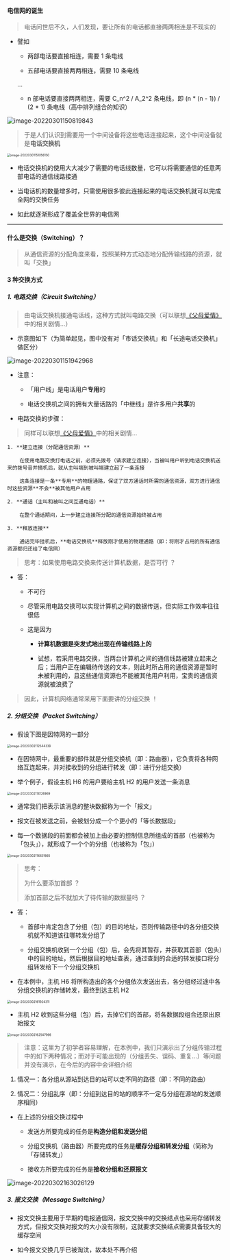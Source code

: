#### 电信网的诞生

> 电话问世后不久，人们发现，要让所有的电话都直接两两相连是不现实的

- 譬如

	- 两部电话要直接相连，需要 1 条电线

	- 五部电话要直接两两相连，需要 10 条电线

	...

	- n 部电话要直接两两相连，需要 C_n^2 / A_2^2 条电线，即 (n * (n - 1)) / (2 * 1) 条电线（高中排列组合的知识）

![image-20220301150819843](https://gitee.com/pj-l/imgs-1/raw/master/image-20220301150819843.png)

> 于是人们认识到需要用一个中间设备将这些电话连接起来，这个中间设备就是**电话交换机**

<img src="https://gitee.com/pj-l/imgs-1/raw/master/image-20220301151056150.png" alt="image-20220301151056150" style="zoom: 50%;" />

- 电话交换机的使用大大减少了需要的电话线数量，它可以将需要通信的任意两部电话的通信线路接通

- 当电话机的数量增多时，只需使用很多彼此连接起来的电话交换机就可以完成全网的交换任务

- 如此就逐渐形成了覆盖全世界的电信网

---

#### 什么是交换（Switching）？

> 从通信资源的分配角度来看，按照某种方式动态地分配传输线路的资源，就叫「交换」

#### 3 种交换方式

##### 1. 电路交换（Circuit Switching）

> 由电话交换机接通电话线，这种方式就叫电路交换（可以联想[《父母爱情》](https://baike.baidu.com/item/%E7%88%B6%E6%AF%8D%E7%88%B1%E6%83%85/5771501)中的相关剧情...）

- 示意图如下（为简单起见，图中没有对「市话交换机」和「长途电话交换机」做区分）

![image-20220301151942968](https://gitee.com/pj-l/imgs-1/raw/master/image-20220301151942968.png)

- 注意：

	- 「用户线」是电话用户**专用**的

	- 电话交换机之间的拥有大量话路的「中继线」是许多用户**共享**的

- 电路交换的步骤：

> 同样可以联想[《父母爱情》](https://baike.baidu.com/item/%E7%88%B6%E6%AF%8D%E7%88%B1%E6%83%85/5771501)中的相关剧情...
	
	1. **建立连接（分配通信资源）**
		
		在使用电路交换打电话之前，必须先拨号（请求建立连接），当被叫用户听到电话交换机送来的拨号音并摘机后，就从主叫端到被叫端建立起了一条连接
		
		这条连接是一条**专用**的物理通路，保证了双方通话时所需的通信资源，双方进行通信时这些资源**不会**被其他用户占用

	2. **通话（主叫和被叫之间互通电话）**

		在整个通话期间，上一步建立连接所分配的通信资源始终被占用

	3. **释放连接**
	
		通话完毕挂机后，**电话交换机**释放刚才使用的物理通路（即：将刚才占用的所有通信资源都归还给了电信网）

> 思考：如果使用电路交换来传送计算机数据，是否可行 ？

- 答：

  - 不可行

  - 尽管采用电路交换可以实现计算机之间的数据传送，但实际工作效率往往很低

  - 这是因为

    - **计算机数据是突发式地出现在传输线路上的**

    - 试想，若采用电路交换，当两台计算机之间的通信线路被建立起来之后；当用户正在编辑待传送的文本，则此时所占用的通信资源是暂时未被利用的，且这些通信资源也不能被其他用户利用，宝贵的通信资源就被浪费了

> 因此，计算机网络通常采用下面要讲的分组交换 ！

##### 2. 分组交换（Packet Switching）

- 假设下图是因特网的一部分

<img src="https://gitee.com/pj-l/imgs-1/raw/master/image-20220302112544339.png" alt="image-20220302112544339" style="zoom:50%;" />

- 在因特网中，最重要的部件就是分组交换机（即：路由器），它负责将各种网络互连起来，并对接收到的分组进行转发（即：进行分组交换）

- 举个例子，假设主机 H6 的用户要给主机 H2 的用户发送一条消息

<img src="https://gitee.com/pj-l/imgs-1/raw/master/image-20220302114126969.png" alt="image-20220302114126969" style="zoom: 50%;" />

- 通常我们把表示该消息的整块数据称为一个「报文」

- 报文在被发送之前，会被划分成一个个更小的「等长数据段」

- 每一个数据段的前面都会被加上由必要的控制信息所组成的首部（也被称为「包头」），就形成了一个个的分组（也被称为「包」）

<img src="https://gitee.com/pj-l/imgs-1/raw/master/image-20220302114431665.png" alt="image-20220302114431665" style="zoom: 50%;" />	

> 思考：
> 
> 为什么要添加首部 ？
> 	
> 添加首部之后不就加大了待传输的数据量吗 ？

- 答：

	- 首部中肯定包含了分组（包）的目的地址，否则传输路径中的各分组交换机就不知道该往哪转发分组了

	- 分组交换机收到一个分组（包）后，会先将其暂存，并获取其首部（包头）中的目的地址，然后根据目的地址查表，通过查到的合适的转发接口将分组转发给下一个分组交换机

- 在本例中，主机 H6 将所构造出的各个分组依次发送出去，各分组经过途中各分组交换机的存储转发，最终到达主机 H2

<img src="https://gitee.com/pj-l/imgs-1/raw/master/image-20220302161924311.png" alt="image-20220302161924311" style="zoom: 50%;" />

- 主机 H2 收到这些分组（包）后，去掉它们的首部，将各数据段组合还原出原始报文

<img src="https://gitee.com/pj-l/imgs-1/raw/master/image-20220302162547966.png" alt="image-20220302162547966" style="zoom: 50%;" />

> 注意：这里为了初学者容易理解，在本例中，我们只演示出了分组传输过程中的如下两种情况；而对于可能出现的（分组丢失、误码、重复...）等问题并没有演示，在今后的内容中会详细介绍

1. 情况一：各分组从源站到达目的站可以走不同的路径（即：不同的路由）

2. 情况二：分组乱序（即：分组到达目的站的顺序不一定与分组在源站的发送顺序相同）

- 在上述的分组交换过程中

	- 发送方所要完成的任务是**构造分组和发送分组**

	- 分组交换机（路由器）所要完成的任务是**缓存分组和转发分组**（简称为「存储转发」）

	- 接收方所要完成的任务是**接收分组和还原报文**

![image-20220302163026129](https://gitee.com/pj-l/imgs-1/raw/master/image-20220302163026129.png)

##### 3. 报文交换（Message Switching）

- 报文交换主要用于早期的电报通信网，报文交换中的交换结点也采用存储转发方式，但报文交换对报文的大小没有限制，这就要求交换结点需要具备较大的缓存空间

- 如今报文交换几乎已被淘汰，故本处不再介绍
